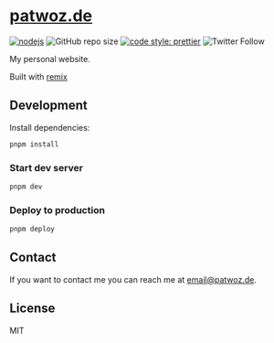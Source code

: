 # [patwoz.de](https://patwoz.de)

[![nodejs](https://github.com/patlux/patwoz-de/actions/workflows/main.yml/badge.svg?branch=main)](https://github.com/patlux/patwoz-de/actions/workflows/main.yml) ![GitHub repo size](https://img.shields.io/github/repo-size/patlux/patwoz-de)
[![code style: prettier](https://img.shields.io/badge/code_style-prettier-ff69b4.svg?style=flat-square)](https://github.com/prettier/prettier)
![Twitter Follow](https://img.shields.io/twitter/follow/de_patwoz?style=social)

My personal website.

Built with [remix](https://remix.run)

## Development

Install dependencies:

```bash
pnpm install
```

### Start dev server

```bash
pnpm dev
```

### Deploy to production

```bash
pnpm deploy
```

## Contact

If you want to contact me you can reach me at <email@patwoz.de>.

## License

MIT
